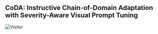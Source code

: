 ## CoDA: Instructive Chain-of-Domain Adaptation with Severity-Aware Visual Prompt Tuning 
![Visitor](https://visitor-badge.glitch.me/badge?page_id=Cuzyoung.CoDA)


